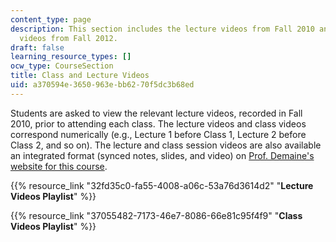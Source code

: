```yaml
---
content_type: page
description: This section includes the lecture videos from Fall 2010 and the class
  videos from Fall 2012.
draft: false
learning_resource_types: []
ocw_type: CourseSection
title: Class and Lecture Videos
uid: a370594e-3650-963e-bb62-70f5dc3b68ed
---
```

Students are asked to view the relevant lecture videos, recorded in Fall 2010, prior to attending each class. The lecture videos and class videos correspond numerically (e.g., Lecture 1 before Class 1, Lecture 2 before Class 2, and so on). The lecture and class session videos are also available an integrated format (synced notes, slides, and video) on [Prof. Demaine's website for this course](http://courses.csail.mit.edu/6.849/fall12/lectures/).

{{% resource_link "32fd35c0-fa55-4008-a06c-53a76d3614d2" "**Lecture Videos Playlist**" %}}

{{% resource_link "37055482-7173-46e7-8086-66e81c95f4f9" "**Class Videos Playlist**" %}}